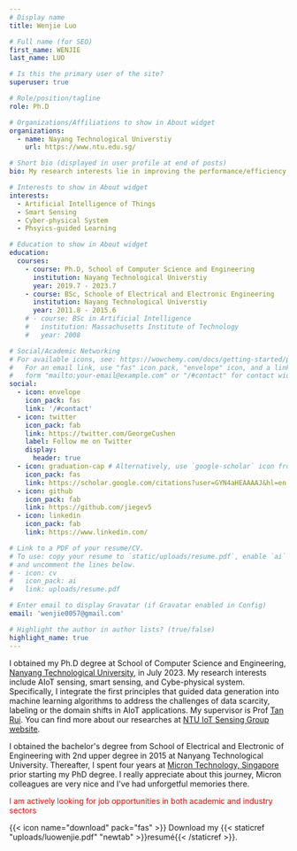 ```yaml
---
# Display name
title: Wenjie Luo

# Full name (for SEO)
first_name: WENJIE
last_name: LUO

# Is this the primary user of the site?
superuser: true

# Role/position/tagline
role: Ph.D

# Organizations/Affiliations to show in About widget
organizations:
  - name: Nayang Technological Universtiy
    url: https://www.ntu.edu.sg/

# Short bio (displayed in user profile at end of posts)
bio: My research interests lie in improving the performance/efficiency of artificial intelligence (AI) powered Internet of things (IoT) systems.

# Interests to show in About widget
interests:
  - Artificial Intelligence of Things
  - Smart Sensing
  - Cyber-physical System
  - Phsyics-guided Learning

# Education to show in About widget
education:
  courses:
    - course: Ph.D, School of Computer Science and Engineering
      institution: Nayang Technological Universtiy
      year: 2019.7 - 2023.7
    - course: BSc, Schoole of Electrical and Electronic Engineering
      institution: Nayang Technological Universtiy
      year: 2011.8 - 2015.6
    # - course: BSc in Artificial Intelligence
    #   institution: Massachusetts Institute of Technology
    #   year: 2008

# Social/Academic Networking
# For available icons, see: https://wowchemy.com/docs/getting-started/page-builder/#icons
#   For an email link, use "fas" icon pack, "envelope" icon, and a link in the
#   form "mailto:your-email@example.com" or "/#contact" for contact widget.
social:
  - icon: envelope
    icon_pack: fas
    link: '/#contact'
  - icon: twitter
    icon_pack: fab
    link: https://twitter.com/GeorgeCushen
    label: Follow me on Twitter
    display:
      header: true
  - icon: graduation-cap # Alternatively, use `google-scholar` icon from `ai` icon pack
    icon_pack: fas
    link: https://scholar.google.com/citations?user=GYN4aHEAAAAJ&hl=en
  - icon: github
    icon_pack: fab
    link: https://github.com/jiegev5
  - icon: linkedin
    icon_pack: fab
    link: https://www.linkedin.com/

# Link to a PDF of your resume/CV.
# To use: copy your resume to `static/uploads/resume.pdf`, enable `ai` icons in `params.yaml`,
# and uncomment the lines below.
# - icon: cv
#   icon_pack: ai
#   link: uploads/resume.pdf

# Enter email to display Gravatar (if Gravatar enabled in Config)
email: 'wenjie0057@gmail.com'

# Highlight the author in author lists? (true/false)
highlight_name: true
---
```


I obtained my Ph.D degree at School of Computer Science and Engineering, [Nanyang Technological University](https://www.ntu.edu.sg/Pages/home.aspx), in July 2023. My research interests include AIoT sensing, smart sensing, and Cybe-physical system. Specifically, I integrate the first principles that guided data generation into machine learning algorithms to address the challenges of data scarcity, labeling or the domain shifts in AIoT applications. My supervisor is Prof [Tan Rui](https://www.ntu.edu.sg/home/tanrui/). You can find more about our researches at [NTU IoT Sensing Group website](https://ntuiot.xyz/).

I obtained the bachelor's degree from School of Electrical and Electronic of Engineering with 2nd upper degree in 2015 at Nanyang Technological University. Thereafter, I spent four years at [Micron Technology, Singapore](https://www.micron.com/) prior starting my PhD degree. I really appreciate about this journey, Micron colleagues are very nice and I've had unforgetful memories there.

<font color='red'>I am actively looking for job opportunities in both academic and industry sectors</font>

<!-- % From 2015 to 2018, I worked as a product engineer at MSB, where the scope is developing Functional Development Verification (FDV) test for [Micron 3D NAND products](https://www.micron.com/products/nand-flash). I joined Yield Enhancement team at Fab10N in August of 2018, where I worked as a Electrical Failure Analysis (EFA). The new job scope is to perform wafer-level electrical failure analysis for NAND products. -->

{{< icon name="download" pack="fas" >}} Download my {{< staticref "uploads/luowenjie.pdf" "newtab" >}}resumé{{< /staticref >}}.
